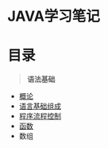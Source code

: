 # JAVA学习笔记
# 目录
> **语法基础**
  * [概论](https://github.com/Ansonnnnn/NotesForJava/blob/master/%E8%AF%AD%E6%B3%95%E5%9F%BA%E7%A1%80/1.1%20%E6%A6%82%E8%AE%BA.md)
  * [语言基础组成](https://github.com/Ansonnnnn/NotesForJava/blob/master/%E8%AF%AD%E6%B3%95%E5%9F%BA%E7%A1%80/%E8%AF%AD%E8%A8%80%E5%9F%BA%E7%A1%80%E7%BB%84%E6%88%90.md)
  * [程序流程控制](https://github.com/Ansonnnnn/NotesForJava/blob/master/%E8%AF%AD%E6%B3%95%E5%9F%BA%E7%A1%80/1.3%20%E7%A8%8B%E5%BA%8F%E6%B5%81%E7%A8%8B%E6%8E%A7%E5%88%B6.md)
  * [函数](https://github.com/Ansonnnnn/NotesForJava/blob/master/%E8%AF%AD%E6%B3%95%E5%9F%BA%E7%A1%80/1.4%20%E5%87%BD%E6%95%B0.md)
  * 数组


